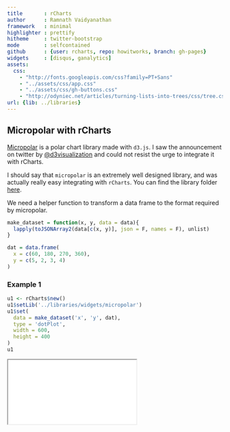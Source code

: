 ```yaml
---
title       : rCharts
author      : Ramnath Vaidyanathan
framework   : minimal
highlighter : prettify
hitheme     : twitter-bootstrap
mode        : selfcontained
github      : {user: rcharts, repo: howitworks, branch: gh-pages}
widgets     : [disqus, ganalytics]
assets:
  css: 
    - "http://fonts.googleapis.com/css?family=PT+Sans"
    - "../assets/css/app.css"
    - "../assets/css/gh-buttons.css"
    - "http://odyniec.net/articles/turning-lists-into-trees/css/tree.css"
url: {lib: ../libraries}
---
```


## Micropolar with rCharts

[Micropolar](http://micropolar.org) is a polar chart library made with `d3.js`. I saw the announcement on twitter by [@d3visualization](https://twitter.com/d3visualization) and could not resist the urge to integrate it with rCharts.

I should say that `micropolar` is an extremely well designed library, and was actually really easy integrating with `rCharts`. You can find the library folder [here](../libraries/widgets/micropolar).

We need a helper function to transform a data frame to the format required by micropolar.





```r
make_dataset = function(x, y, data = data){
  lapply(toJSONArray2(data[c(x, y)], json = F, names = F), unlist)
}

dat = data.frame(
  x = c(60, 180, 270, 360),
  y = c(5, 2, 3, 4)
)
```


### Example 1


```r
u1 <- rCharts$new()
u1$setLib('../libraries/widgets/micropolar')
u1$set(
  data = make_dataset('x', 'y', dat),
  type = 'dotPlot',
  width = 600,
  height = 400
)
u1
```

<iframe src=assets/fig/unnamed-chunk-3.html seamless></iframe>



